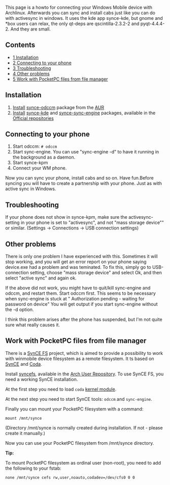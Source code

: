 This page is a howto for connecting your Windows Mobile device with Archlinux. Afterwards you can sync and install cabs just like you can do with activesync in windows. It uses the kde app synce-kde, but gnome and *box users can relax, the only qt-deps are qscintilla-2.3.2-2 and pyqt-4.4.4-2\. And they are small.

## Contents

*   [1 Installation](#Installation)
*   [2 Connecting to your phone](#Connecting_to_your_phone)
*   [3 Troubleshooting](#Troubleshooting)
*   [4 Other problems](#Other_problems)
*   [5 Work with PocketPC files from file manager](#Work_with_PocketPC_files_from_file_manager)

## Installation

1.  [Install](/index.php/Install "Install") [synce-odccm](https://aur.archlinux.org/packages/synce-odccm/) package from the [AUR](/index.php/AUR "AUR")
2.  [Install](/index.php/Install "Install") [synce-kde](https://aur.archlinux.org/packages/synce-kde/) and [synce-sync-engine](https://aur.archlinux.org/packages/synce-sync-engine/) packages, available in the [Official repositories](/index.php/Official_repositories "Official repositories")

## Connecting to your phone

1.  Start odccm: `# odccm` 
2.  Start sync-engine. You can use "sync-engine -d" to have it running in the background as a daemon.
3.  Start synce-kpm
4.  Connect your WM phone.

Now you can sync your phone, install cabs and so on. Have fun.Before syncing you will have to create a partnership with your phone. Just as with active sync in Windows.

## Troubleshooting

If your phone does not show in synce-kpm, make sure the activesync-setting in your phone is set to "activesync", and not "mass storage device"" or similar. (Settings → Connections → USB connection settings)

## Other problems

There is only one problem I have experienced with this. Sometimes it will stop working, and you will get an error report on your phone saying device.exe had a problem and was teminated. To fix this, simply go to USB-connection setting, choose "mass storage device" and select Ok, and then select "active sync" and again ok.

If the above did not work, you might have to quit/kill sync-engine and odccm, and restart them. Start odccm first. This seems to be necessary when sync-engine is stuck at " Authorization pending - waiting for password on device" You will get output if you start sync-engine without the -d option.

I think this problem arises after the phone has suspended, but I'm not quite sure what really causes it.

## Work with PocketPC files from file manager

There is a [SynCE FS](http://www.lvivier.info/SynceFS/) project, which is aimed to provide a possibility to work with winmobile device filesystem as a remote filesystem. It ts based on [SynCE](http://synce.sourceforge.net) and [Coda](http://www.coda.cs.cmu.edu/).

Install [syncefs](https://aur.archlinux.org/packages/syncefs/), available in the [Arch User Repository](/index.php/Arch_User_Repository "Arch User Repository"). To use SynCE FS, you need a working SynCE installation.

At the first step you need to load `coda` [kernel module](/index.php/Kernel_module "Kernel module").

At the next step you need to start SynCE tools: `odccm` and `sync-engine`.

Finally you can mount your PocketPC filesystem with a command:

 `mount /mnt/synce` 

(Directory /mnt/synce is normally created during installation. If not - please create it manually.)

Now you can use your PocketPC filesystem from /mnt/synce directory.

**Tip:**

To mount PocketPC filesystem as ordinal user (non-root), you need to add the following to your fstab:

 `none /mnt/synce cefs rw,user,noauto,codadev=/dev/cfs0 0 0`